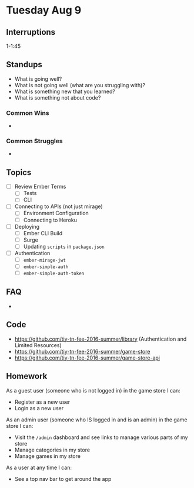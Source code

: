 # Tuesday Aug 9

## Interruptions

1-1:45

## Standups

* What is going well?
* What is not going well (what are you struggling with)?
* What is something new that you learned?
* What is something not about code?

### Common Wins

*

### Common Struggles

*

## Topics

- [ ] Review Ember Terms
  * [ ] Tests
  * [ ] CLI
- [ ] Connecting to APIs (not just mirage)
  * [ ] Environment Configuration
  * [ ] Connecting to Heroku
- [ ] Deploying
  * [ ] Ember CLI Build
  * [ ] Surge
  * [ ] Updating `scripts` in `package.json`
- [ ] Authentication
  * [ ] `ember-mirage-jwt`
  * [ ] `ember-simple-auth`
  * [ ] `ember-simple-auth-token`

## FAQ

*

## Code

* https://github.com/tiy-tn-fee-2016-summer/library (Authentication and Limited Resources)
* https://github.com/tiy-tn-fee-2016-summer/game-store
* https://github.com/tiy-tn-fee-2016-summer/game-store-api

## Homework

As a guest user (someone who is not logged in) in the game store I can:

* Register as a new user
* Login as a new user

As an admin user (someone who IS logged in and is an admin) in the game store I can:

* Visit the `/admin` dashboard and see links to manage various parts of my store
* Manage categories in my store
* Manage games in my store

As a user at any time I can:

* See a top nav bar to get around the app
